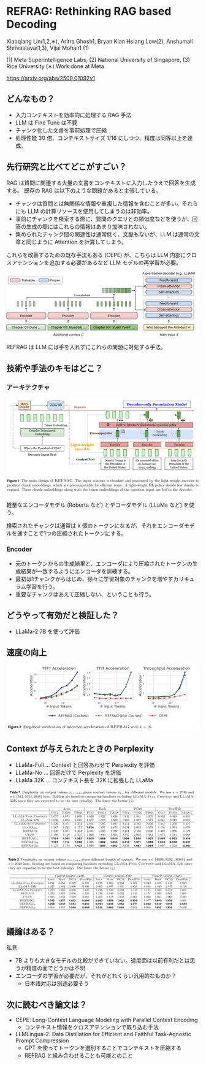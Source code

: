# REFRAG: Rethinking RAG based Decoding

Xiaoqiang Lin(1,2,∗), Aritra Ghosh1, Bryan Kian Hsiang Low(2), Anshumali Shrivastava(1,3), Vijai Mohan1 (1)

(1) Meta Superintelligence Labs, (2) National University of Singapore, (3) Rice University (∗) Work done at Meta

https://arxiv.org/abs/2509.01092v1

## どんなもの？
- 入力コンテキストを効率的に処理する RAG 手法
- LLM は Fine Tune は不要
- チャンク化した文書を事前処理で圧縮
- 処理性能 30 倍、コンテキストサイズ 1/16 にしつつ、精度は同等以上を達成。

## 先行研究と比べてどこがすごい？

RAG は質問に関連する大量の文書をコンテキストに入力したうえで回答を生成する。
既存の RAG は以下のような問題があると主張している。

- チャンクは質問とは無関係な情報や重複した情報を含むことが多い。それらにも LLM の計算リソースを使用してしまうのは非効率。
- 事前にチャンクを検索する際に、質問のクエリとの類似度などを使うが、回答の生成の際にはこれらの情報はあまり加味されない。
- 集められたチャンク間の関連性は通常低く、文脈もないが、LLM は通常の文章と同じように Attention を計算してしまう。

これらを改善するための既存手法もある (CEPE) が、こちらは LLM 内部にクロスアテンションを追加する必要があるなど LLM モデルの再学習が必要。

![](refrag/cepe_arch.png)

REFRAG は LLM には手を入れずにこれらの問題に対処する手法。

## 技術や手法のキモはどこ？

### アーキテクチャ

![](refrag/arch.png)

軽量なエンコーダモデル (Roberta など) とデコーダモデル (LLaMa など) を使う。

検索されたチャンクは通常は k 個のトークンになるが、それをエンコーダモデルを通すことで1つの圧縮されたトークンにする。

### Encoder

- 元のトークンからの生成結果と、エンコーダにより圧縮されたトークンの生成結果が一致するようにエンコーダを訓練する。
- 最初は1チャンクからはじめ、徐々に学習対象のチャンクを増やすカリキュラム学習を行う。
- 重要なチャンクはあえて圧縮しない、ということも行う。

## どうやって有効だと検証した？

- LLaMa-2 7B を使って評価

## 速度の向上

![](refrag/acceleration_result.png)

## Context が与えられたときの Perplexity

- LLaMa-Full ... Context と回答あわせて Perplexity を評価
- LLaMa-No ... 回答だけで Perplexity を評価
- LLaMa 32K ... コンテキスト長を 32K に拡張した LLaMa

![](refrag/perplexity_result.png)

![](refrag/perplexity_long_context_result.png)

## 議論はある？

私見

- 7B よりも大きなモデルの比較ができていない。速度面は以前有利だとは思うが精度の面でどうかは不明
- エンコーダの学習が必要だが、それがどれくらい汎用的なものか？
  - 日本語対応は別途必要そう

## 次に読むべき論文は？
- CEPE: Long-Context Language Modeling with Parallel Context Encoding
  - コンテキスト情報をクロスアテンションで取り込む手法
- LLMLingua-2: Data Distillation for Efficient and Faithful Task-Agnostic Prompt Compression
  - GPT を使ってトークンを選別することでコンテキストを圧縮する
  - REFRAG と組み合わせることも可能とのこと
